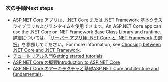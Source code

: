 ### <a name="next-steps"></a><span data-ttu-id="79f5a-101">次の手順</span><span class="sxs-lookup"><span data-stu-id="79f5a-101">Next steps</span></span>

* <span data-ttu-id="79f5a-102">ASP.NET Core アプリは、.NET Core または .NET Framework 基本クラス ライブラリおよびランタイムを使用できます。</span><span class="sxs-lookup"><span data-stu-id="79f5a-102">An ASP.NET Core app can use the .NET Core or .NET Framework Base Class Library and runtime.</span></span> <span data-ttu-id="79f5a-103">詳細については、「[サーバー アプリ用 .NET Core と .NET Framework の選択](/dotnet/articles/standard/choosing-core-framework-server)」を参照してください。</span><span class="sxs-lookup"><span data-stu-id="79f5a-103">For more information, see [Choosing between .NET Core and .NET Framework](/dotnet/articles/standard/choosing-core-framework-server).</span></span>
* [<span data-ttu-id="79f5a-104">チュートリアル入門</span><span class="sxs-lookup"><span data-stu-id="79f5a-104">Getting started tutorials</span></span>](xref:tutorials/index)
* [<span data-ttu-id="79f5a-105">ASP.NET Core の概要</span><span class="sxs-lookup"><span data-stu-id="79f5a-105">Introduction to ASP.NET Core</span></span>](xref:index) 
* <span data-ttu-id="79f5a-106">[ASP.NET Core のアーキテクチャと基礎](xref:fundamentals/index)</span><span class="sxs-lookup"><span data-stu-id="79f5a-106">[ASP.NET Core architecture and fundamentals](xref:fundamentals/index).</span></span>
